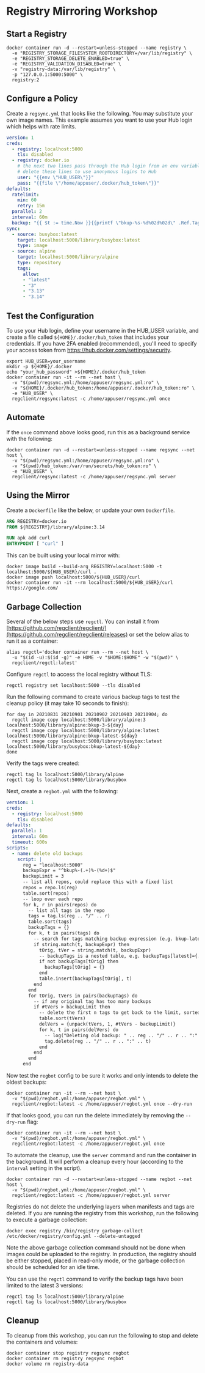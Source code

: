 # Registry Mirroring Workshop

## Start a Registry

```shell
docker container run -d --restart=unless-stopped --name registry \
  -e "REGISTRY_STORAGE_FILESYSTEM_ROOTDIRECTORY=/var/lib/registry" \
  -e "REGISTRY_STORAGE_DELETE_ENABLED=true" \
  -e "REGISTRY_VALIDATION_DISABLED=true" \
  -v "registry-data:/var/lib/registry" \
  -p "127.0.0.1:5000:5000" \
  registry:2
```

## Configure a Policy

Create a `regsync.yml` that looks like the following.
You may substitute your own image names.
This example assumes you want to use your Hub login which helps with rate limits.

```yaml
version: 1
creds:
  - registry: localhost:5000
    tls: disabled
  - registry: docker.io
    # the next two lines pass through the Hub login from an env variable and external file
    # delete these lines to use anonymous logins to Hub
    user: "{{env \"HUB_USER\"}}"
    pass: "{{file \"/home/appuser/.docker/hub_token\"}}"
defaults:
  ratelimit:
    min: 60
    retry: 15m
  parallel: 2
  interval: 60m
  backup: "{{ $t := time.Now }}{{printf \"bkup-%s-%d%02d%02d\" .Ref.Tag $t.Year $t.Month $t.Day}}"
sync:
  - source: busybox:latest
    target: localhost:5000/library/busybox:latest
    type: image
  - source: alpine
    target: localhost:5000/library/alpine
    type: repository
    tags:
      allow:
      - "latest"
      - "3"
      - "3.13"
      - "3.14"
```

## Test the Configuration

To use your Hub login, define your username in the HUB_USER variable, and create a file called `${HOME}/.docker/hub_token` that includes your credentials.
If you have 2FA enabled (recommended), you'll need to specify your access token from <https://hub.docker.com/settings/security>.

```shell
export HUB_USER=your_username
mkdir -p ${HOME}/.docker
echo "your_hub_password" >${HOME}/.docker/hub_token
docker container run -it --rm --net host \
  -v "$(pwd)/regsync.yml:/home/appuser/regsync.yml:ro" \
  -v "${HOME}/.docker/hub_token:/home/appuser/.docker/hub_token:ro" \
  -e "HUB_USER" \
  regclient/regsync:latest -c /home/appuser/regsync.yml once
```

## Automate

If the `once` command above looks good, run this as a background service with the following:

```shell
docker container run -d --restart=unless-stopped --name regsync --net host \
  -v "$(pwd)/regsync.yml:/home/appuser/regsync.yml:ro" \
  -v "$(pwd)/hub_token:/var/run/secrets/hub_token:ro" \
  -e "HUB_USER" \
  regclient/regsync:latest -c /home/appuser/regsync.yml server
```

## Using the Mirror

Create a `Dockerfile` like the below, or update your own `Dockerfile`.

```Dockerfile
ARG REGISTRY=docker.io
FROM ${REGISTRY}/library/alpine:3.14

RUN apk add curl
ENTRYPOINT [ "curl" ]
```

This can be built using your local mirror with:

```shell
docker image build --build-arg REGISTRY=localhost:5000 -t localhost:5000/${HUB_USER}/curl .
docker image push localhost:5000/${HUB_USER}/curl
docker container run -it --rm localhost:5000/${HUB_USER}/curl https://google.com/
```

## Garbage Collection

Several of the below steps use `regctl`.
You can install it from [https://github.com/regclient/regclient/](https://github.com/regclient/regclient/releases) or set the below alias to run it as a container:

```shell
alias regctl='docker container run --rm --net host \
  -u "$(id -u):$(id -g)" -e HOME -v "$HOME:$HOME" -w "$(pwd)" \
  regclient/regctl:latest'
```

Configure `regctl` to access the local registry without TLS:

```shell
regctl registry set localhost:5000 --tls disabled
```

Run the following command to create various backup tags to test the cleanup policy (it may take 10 seconds to finish):

```shell
for day in 20210831 20210901 20210902 20210903 20210904; do
  regctl image copy localhost:5000/library/alpine:3       localhost:5000/library/alpine:bkup-3-${day}
  regctl image copy localhost:5000/library/alpine:latest  localhost:5000/library/alpine:bkup-latest-${day}
  regctl image copy localhost:5000/library/busybox:latest localhost:5000/library/busybox:bkup-latest-${day}
done
```

Verify the tags were created:

```shell
regctl tag ls localhost:5000/library/alpine
regctl tag ls localhost:5000/library/busybox
```

Next, create a `regbot.yml` with the following:

```yml
version: 1
creds:
  - registry: localhost:5000
    tls: disabled
defaults:
  parallel: 1
  interval: 60m
  timeout: 600s
scripts:
  - name: delete old backups
    script: |
      reg = "localhost:5000"
      backupExpr = "^bkup%-(.+)%-(%d+)$"
      backupLimit = 3
      -- list all repos, could replace this with a fixed list
      repos = repo.ls(reg)
      table.sort(repos)
      -- loop over each repo
      for k, r in pairs(repos) do
        -- list all tags in the repo
        tags = tag.ls(reg .. "/" .. r)
        table.sort(tags)
        backupTags = {}
        for k, t in pairs(tags) do
          -- search for tags matching backup expression (e.g. bkup-latest-20210102)
          if string.match(t, backupExpr) then
            tOrig, tVer = string.match(t, backupExpr)
            -- backupTags is a nested table, e.g. backupTags[latest]={.. backup tags for latest ..}
            if not backupTags[tOrig] then
              backupTags[tOrig] = {}
            end
            table.insert(backupTags[tOrig], t)
          end
        end
        for tOrig, tVers in pairs(backupTags) do
          -- if any original tag has too many backups
          if #tVers > backupLimit then
            -- delete the first n tags to get back to the limit, sorted to delete oldest backups first
            table.sort(tVers)
            delVers = {unpack(tVers, 1, #tVers - backupLimit)}
            for k, t in pairs(delVers) do
              -- log("Deleting old backup: " .. reg .. "/" .. r .. ":" .. t)
              tag.delete(reg .. "/" .. r .. ":" .. t)
            end
          end
        end
      end
```

Now test the `regbot` config to be sure it works and only intends to delete the oldest backups:

```shell
docker container run -it --rm --net host \
  -v "$(pwd)/regbot.yml:/home/appuser/regbot.yml" \
  regclient/regbot:latest -c /home/appuser/regbot.yml once --dry-run
```

If that looks good, you can run the delete immediately by removing the `--dry-run` flag:

```shell
docker container run -it --rm --net host \
  -v "$(pwd)/regbot.yml:/home/appuser/regbot.yml" \
  regclient/regbot:latest -c /home/appuser/regbot.yml once
```

To automate the cleanup, use the `server` command and run the container in the background.
It will perform a cleanup every hour (according to the `interval` setting in the script).

```shell
docker container run -d --restart=unless-stopped --name regbot --net host \
  -v "$(pwd)/regbot.yml:/home/appuser/regbot.yml" \
  regclient/regbot:latest -c /home/appuser/regbot.yml server
```

Registries do not delete the underlying layers when manifests and tags are deleted.
If you are running the registry from this workshop, run the following to execute a garbage collection:

```shell
docker exec registry /bin/registry garbage-collect /etc/docker/registry/config.yml --delete-untagged
```

Note the above garbage collection command should not be done when images could be uploaded to the registry.
In production, the registry should be either stopped, placed in read-only mode, or the garbage collection should be scheduled for an idle time.

You can use the `regctl` command to verify the backup tags have been limited to the latest 3 versions:

```shell
regctl tag ls localhost:5000/library/alpine
regctl tag ls localhost:5000/library/busybox
```

## Cleanup

To cleanup from this workshop, you can run the following to stop and delete the containers and volumes:

```shell
docker container stop registry regsync regbot
docker container rm registry regsync regbot
docker volume rm registry-data
```
